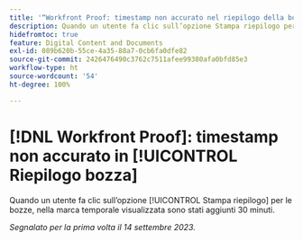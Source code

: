 ```yaml
---
title: '“Workfront Proof: timestamp non accurato nel riepilogo della bozza”'
description: Quando un utente fa clic sull’opzione Stampa riepilogo per le bozze, nella marca temporale visualizzata sono stati aggiunti 30 minuti.
hidefromtoc: true
feature: Digital Content and Documents
exl-id: 089b620b-55ce-4a35-88a7-0cb6fa0dfe82
source-git-commit: 2426476490c3762c7511afee99380afa0bfd85e3
workflow-type: ht
source-wordcount: '54'
ht-degree: 100%

---
```


# [!DNL Workfront Proof]: timestamp non accurato in [!UICONTROL Riepilogo bozza]

Quando un utente fa clic sull’opzione [!UICONTROL Stampa riepilogo] per le bozze, nella marca temporale visualizzata sono stati aggiunti 30 minuti.

_Segnalato per la prima volta il 14 settembre 2023._
